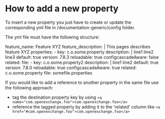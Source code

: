 # How to add a new property

To insert a new property you just have to create or update the corresponding yml file in /documentation-generic/config folder.

The yml file must have the following structure:

feature_name: Feature XYZ
feature_description: |
  This pages describes feature XYZ
properties:
    - key: c.o.some.property
      description: |
        line1
        line2
        line3
      default: true
      version: 7.8.3
      reloadable: true
      configcascadeAware: false
      related: 
      file:
    - key: c.o.some.property2
      description: |
        line1
        line2
      default: true
      version: 7.8.0
      reloadable: true
      configcascadeAware: true
      related: c.o.some.property
      file: somefile.properties


If you would like to add a reference to another property in the same file use the following approach:

  * tag the destination property key by using `<a name="com.openexchange.foo">com.openexchange.foo</a>`
  * reference the tagged property by adding it to the 'related' column like `<a href="#com.openexchange.foo">com.openexchange.foo</a>`

